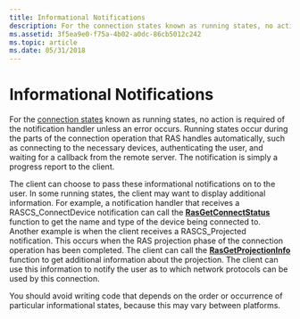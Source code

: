```yaml
---
title: Informational Notifications
description: For the connection states known as running states, no action is required of the notification handler unless an error occurs.
ms.assetid: 3f5ea9e0-f75a-4b02-a0dc-86cb5012c242
ms.topic: article
ms.date: 05/31/2018
---
```


# Informational Notifications

For the [connection states](connection-states.md) known as running states, no action is required of the notification handler unless an error occurs. Running states occur during the parts of the connection operation that RAS handles automatically, such as connecting to the necessary devices, authenticating the user, and waiting for a callback from the remote server. The notification is simply a progress report to the client.

The client can choose to pass these informational notifications on to the user. In some running states, the client may want to display additional information. For example, a notification handler that receives a RASCS\_ConnectDevice notification can call the [**RasGetConnectStatus**](/windows/desktop/api/Ras/nf-ras-rasgetconnectstatusa) function to get the name and type of the device being connected to. Another example is when the client receives a RASCS\_Projected notification. This occurs when the RAS projection phase of the connection operation has been completed. The client can call the [**RasGetProjectionInfo**](/windows/win32/api/ras/nf-ras-rasgetprojectioninfow) function to get additional information about the projection. The client can use this information to notify the user as to which network protocols can be used by this connection.

You should avoid writing code that depends on the order or occurrence of particular informational states, because this may vary between platforms.

 

 




